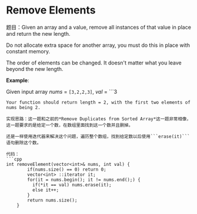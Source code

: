 # Remove Elements
题目：Given an array and a value, remove all instances of that value in place and return the new length.

Do not allocate extra space for another array, you must do this in place with constant memory.

The order of elements can be changed. It doesn't matter what you leave beyond the new length.

**Example**:

Given input array *nums* = ```[3,2,2,3]```, *val* = ```3
```
Your function should return length = 2, with the first two elements of nums being 2.

实现思路：这一题和之前的*Remove Duplicates from Sorted Array*这一题非常相像，这一题要求的是给定一个数，在数组里面找到这一个数并且删掉。

还是一样使用迭代器来解决这个问题，遍历整个数组，找到给定数以后使用```erase(it)```语句删除这个数。

代码：
```cpp
int removeElement(vector<int>& nums, int val) {
        if(nums.size() == 0) return 0;
        vector<int> ::iterator it;
        for(it = nums.begin(); it != nums.end();) {
          if(*it == val) nums.erase(it);
          else it++;
        }    
        return nums.size();
    }
```  